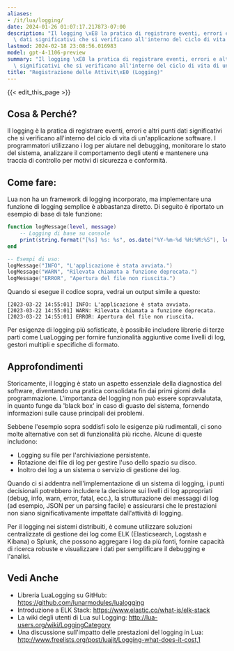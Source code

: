 ```yaml
---
aliases:
- /it/lua/logging/
date: 2024-01-26 01:07:17.217873-07:00
description: "Il logging \xE8 la pratica di registrare eventi, errori e altri punti\
  \ dati significativi che si verificano all'interno del ciclo di vita di un'applicazione\u2026"
lastmod: 2024-02-18 23:08:56.016983
model: gpt-4-1106-preview
summary: "Il logging \xE8 la pratica di registrare eventi, errori e altri punti dati\
  \ significativi che si verificano all'interno del ciclo di vita di un'applicazione\u2026"
title: "Registrazione delle Attivit\xE0 (Logging)"
---
```


{{< edit_this_page >}}

## Cosa & Perché?

Il logging è la pratica di registrare eventi, errori e altri punti dati significativi che si verificano all'interno del ciclo di vita di un'applicazione software. I programmatori utilizzano i log per aiutare nel debugging, monitorare lo stato del sistema, analizzare il comportamento degli utenti e mantenere una traccia di controllo per motivi di sicurezza e conformità.

## Come fare:

Lua non ha un framework di logging incorporato, ma implementare una funzione di logging semplice è abbastanza diretto. Di seguito è riportato un esempio di base di tale funzione:

```lua
function logMessage(level, message)
    -- Logging di base su console
    print(string.format("[%s] %s: %s", os.date("%Y-%m-%d %H:%M:%S"), level, message))
end

-- Esempi di uso:
logMessage("INFO", "L'applicazione è stata avviata.")
logMessage("WARN", "Rilevata chiamata a funzione deprecata.")
logMessage("ERROR", "Apertura del file non riuscita.")
```

Quando si esegue il codice sopra, vedrai un output simile a questo:
```
[2023-03-22 14:55:01] INFO: L'applicazione è stata avviata.
[2023-03-22 14:55:01] WARN: Rilevata chiamata a funzione deprecata.
[2023-03-22 14:55:01] ERROR: Apertura del file non riuscita.
```

Per esigenze di logging più sofisticate, è possibile includere librerie di terze parti come LuaLogging per fornire funzionalità aggiuntive come livelli di log, gestori multipli e specifiche di formato.

## Approfondimenti

Storicamente, il logging è stato un aspetto essenziale della diagnostica del software, diventando una pratica consolidata fin dai primi giorni della programmazione. L'importanza del logging non può essere sopravvalutata, in quanto funge da 'black box' in caso di guasto del sistema, fornendo informazioni sulle cause principali dei problemi.

Sebbene l'esempio sopra soddisfi solo le esigenze più rudimentali, ci sono molte alternative con set di funzionalità più ricche. Alcune di queste includono:

- Logging su file per l'archiviazione persistente.
- Rotazione dei file di log per gestire l'uso dello spazio su disco.
- Inoltro dei log a un sistema o servizio di gestione dei log.

Quando ci si addentra nell'implementazione di un sistema di logging, i punti decisionali potrebbero includere la decisione sui livelli di log appropriati (debug, info, warn, error, fatal, ecc.), la strutturazione dei messaggi di log (ad esempio, JSON per un parsing facile) e assicurarsi che le prestazioni non siano significativamente impattate dall'attività di logging.

Per il logging nei sistemi distribuiti, è comune utilizzare soluzioni centralizzate di gestione dei log come ELK (Elasticsearch, Logstash e Kibana) o Splunk, che possono aggregare i log da più fonti, fornire capacità di ricerca robuste e visualizzare i dati per semplificare il debugging e l'analisi.

## Vedi Anche

- Libreria LuaLogging su GitHub: https://github.com/lunarmodules/lualogging
- Introduzione a ELK Stack: https://www.elastic.co/what-is/elk-stack
- La wiki degli utenti di Lua sul Logging: http://lua-users.org/wiki/LoggingCategory
- Una discussione sull'impatto delle prestazioni del logging in Lua: http://www.freelists.org/post/luajit/Logging-what-does-it-cost,1
